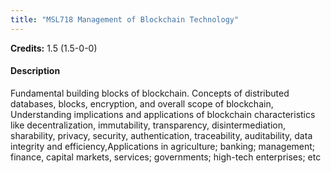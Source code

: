 ```yaml
---
title: "MSL718 Management of Blockchain Technology"
---
```

**Credits:** 1.5 (1.5-0-0)

#### Description
Fundamental building blocks of blockchain. Concepts of distributed databases, blocks, encryption, and overall scope of blockchain, Understanding implications and applications of blockchain characteristics like decentralization, immutability, transparency, disintermediation, sharability, privacy, security, authentication, traceability, auditability, data integrity and efficiency,Applications in agriculture; banking; management; finance, capital markets, services; governments; high-tech enterprises; etc